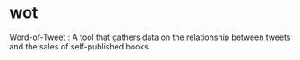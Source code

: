 wot
===

Word-of-Tweet : A tool that gathers data on the relationship between tweets and the sales of self-published books
